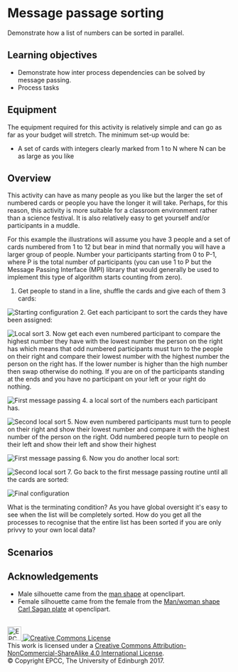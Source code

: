 # Message passage sorting

Demonstrate how a list of numbers can be sorted in parallel.

## Learning objectives

* Demonstrate how inter process dependencies can be solved by message passing.
* Process tasks


## Equipment

The equipment required for this activity is relatively simple
and can go as far as your budget will stretch. The minimum
set-up would be:

* A set of cards with integers clearly marked from 1 to N where N
  can be as large as you like

## Overview

This activity can have as many people as you like but the larger the
set of numbered cards or people you have the longer it will take.
Perhaps, for this reason, this activity is more suitable for a
classroom environment rather than a science festival. It is also
relatively easy to get yourself and/or participants in a muddle.

For this example the illustrations will assume you have 3 people
and a set of cards numbered from 1 to 12 but bear in mind that
normally you will have a larger group of people. Number your
participants starting from 0 to P-1, where P is the total number
of participants (you can use 1 to P but the Message Passing Interface
(MPI) library that would generally be used to implement this type
of algorithm starts counting from zero).

<!-- Do not put a new line when going to a new 
     numbered item otherwise markdown will start
     renumbering from 1! -->
     
1. Get people to stand in a line, shuffle the
cards and give each of them 3 cards:

![Starting configuration](imgs/MessagePassing1.png)
2. Get each participant to sort the cards they have been assigned:

![Local sort](imgs/MessagePassing2.png)
3. Now get each even numbered participant to compare the highest number they have
with the lowest number the person on the right has which means that odd
numbered participants must turn to the people on their right and
compare their lowest number with the highest number the person on the
right has. If the lower number is higher than the high number then
swap otherwise do nothing. If you are on of the participants standing
at the ends and you have no participant on your left or your right do
nothing.
	     
![First message passing](imgs/MessagePassing3.png)
4. a local sort of the numbers each participant has.
   
![Second local sort](imgs/MessagePassing4.png)
5. Now even numbered participants must turn to people on their right and
show their lowest number and compare it with the highest number of the
person on the right. Odd numbered people turn to people on their left
and show their left and show their highest

![First message passing](imgs/MessagePassing5.png)
6. Now you do another local sort:

![Second local sort](imgs/MessagePassing6.png)
7. Go back to the first message passing routine until all the cards are sorted:

![Final configuration](imgs/MessagePassing7.png)

What is the terminating condition? As you have global oversight it's easy to see when the list will be completely sorted. How do you get all the processes to recognise that the entire list has been sorted if you are only privvy to your own local data?

## Scenarios

## Acknowledgements

* Male silhouette came from the [man shape](https://openclipart.org/detail/182185/man-shape) at openclipart.
* Female silhouette came from the female from the [Man/woman shape Carl Sagan plate](https://openclipart.org/detail/269831/manwoman-shape-carl-sagan-plate) at openclipart.

<!-- Licensing and copyright stuff below -->
<br>
<a href="http://www.epcc.ed.ac.uk">
<img alt="EPCC logo" src="https://www.epcc.ed.ac.uk/sites/all/themes/epcc/images/epcc-logo.png" height="31"/>
</a>
<a rel="license" href="http://creativecommons.org/licenses/by-nc-sa/4.0/">
<img alt="Creative Commons License" style="border-width:0"
     src="https://i.creativecommons.org/l/by-nc-sa/4.0/88x31.png" />
</a><br />
This work is licensed under a <a rel="license" href="http://creativecommons.org/licenses/by-nc-sa/4.0/">
Creative Commons Attribution-NonCommercial-ShareAlike 4.0 International License</a>.<br/>
&copy; Copyright EPCC, The University of Edinburgh 2017.
